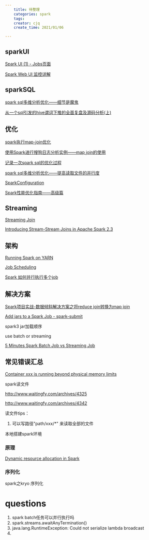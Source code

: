 ```yaml
---
    title: 待整理
    categories: spark
    tags:
    creator: cjq
    create_time: 2021/01/06

---
```


## sparkUI

[Spark UI (1) - Jobs页面](https://km.sankuai.com/page/237242009)

[Spark Web UI 监控详解](https://cloud.tencent.com/developer/article/1582307)



## sparkSQL

[spark sql多维分析优化——细节是魔鬼](https://zhuanlan.zhihu.com/p/78804934)

[从一个sql引发的hive谓词下推的全面复盘及源码分析(上)](https://zhuanlan.zhihu.com/p/78266517)



## 优化

[spark执行map-join优化](https://www.codercto.com/a/66295.html)

[使用Spark进行搜狗日志分析实例——map join的使用](https://www.cnblogs.com/wbh1000/p/9827344.html)

[记录一次spark sql的优化过程](https://zhuanlan.zhihu.com/p/77614511)

[spark sql多维分析优化——提高读取文件的并行度](https://zhuanlan.zhihu.com/p/79737848)

[SparkConfiguration](https://www.cnblogs.com/zyzdisciple/p/12198182.html)

[Spark性能优化指南——高级篇](https://tech.meituan.com/2016/05/12/spark-tuning-pro.html)



## Streaming

[Streaming Join](https://jaceklaskowski.gitbooks.io/spark-structured-streaming/content/spark-sql-streaming-join.html)

[Introducing Stream-Stream Joins in Apache Spark 2.3](https://databricks.com/blog/2018/03/13/introducing-stream-stream-joins-in-apache-spark-2-3.html)



## 架构

[Running Spark on YARN](https://spark.apache.org/docs/latest/running-on-yarn.html)

[Job Scheduling](https://spark.apache.org/docs/latest/job-scheduling.html)

[Spark 如何并行执行多个job](https://blog.csdn.net/zpf336/article/details/102820745)



## 解决方案

[Spark项目实战-数据倾斜解决方案之将reduce join转换为map join](https://blog.csdn.net/anbang713/article/details/82858745)

[Add jars to a Spark Job - spark-submit](https://stackoverflow.com/questions/37132559/add-jars-to-a-spark-job-spark-submit)

spark3 jar加载顺序



use batch or streaming

[5 Minutes Spark Batch Job vs Streaming Job](https://stackoverflow.com/questions/57168267/5-minutes-spark-batch-job-vs-streaming-job)



## 常见错误汇总

[Container xxx is running beyond physical memory limits](https://www.cnblogs.com/Gxiaobai/p/11166986.html)



spark读文件

http://www.waitingfy.com/archives/4325

http://www.waitingfy.com/archives/4342



读文件tips：

1. 可以写路径"path/xxx/*" 来读取全部的文件



本地搭建spark环境



### 原理

[Dynamic resource allocation in Spark](https://www.waitingforcode.com/apache-spark/dynamic-resource-allocation-spark/read)



### 序列化

spark之kryo 序列化

# questions

1. spark batch任务可以并行执行吗
2. spark.streams.awaitAnyTermination()
3. java.lang.RuntimeException: Could not serialize lambda broadcast
4. 
